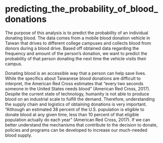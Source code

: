 # predicting_the_probability_of_blood_donations

The purpose of this analysis is to predict the probability of an individual donating blood. The data comes from a mobile blood donation vehicle in Taiwan that drives to different college campuses and collects blood from donors during a blood drive. Based off obtained data regarding the frequency and amount of the person’s donation, we want to predict the probability of that person donating the next time the vehicle visits their campus.

Donating blood is an accessible way that a person can help save lives. While the specifics about Taiwanese blood donations are difficult to interpret, the American Red Cross estimates that “every two seconds someone in the United States needs blood” (American Red Cross, 2017). Despite the current state of technology, humanity is not able to produce blood on an industrial scale to fulfill the demand. Therefore, understanding the supply chain and logistics of obtaining donations is very important. “Although an estimated 38 percent of the U.S. population is eligible to donate blood at any given time, less than 10 percent of that eligible population actually do each year” (American Red Cross, 2017). If we can better understand the mechanisms that contribute to the decision to donate, policies and programs can be developed to increase our much-needed blood supply.
